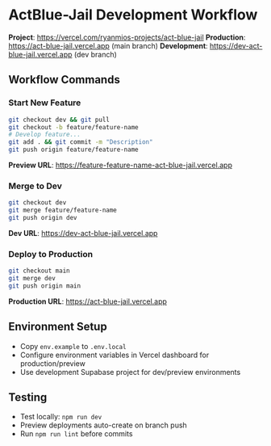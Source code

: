 # ActBlue-Jail Development Workflow

**Project**: https://vercel.com/ryanmios-projects/act-blue-jail
**Production**: https://act-blue-jail.vercel.app (main branch)
**Development**: https://dev-act-blue-jail.vercel.app (dev branch)

## Workflow Commands

### Start New Feature
```bash
git checkout dev && git pull
git checkout -b feature/feature-name
# Develop feature...
git add . && git commit -m "Description"
git push origin feature/feature-name
```
**Preview URL**: https://feature-feature-name-act-blue-jail.vercel.app

### Merge to Dev
```bash
git checkout dev
git merge feature/feature-name
git push origin dev
```
**Dev URL**: https://dev-act-blue-jail.vercel.app

### Deploy to Production
```bash
git checkout main
git merge dev
git push origin main
```
**Production URL**: https://act-blue-jail.vercel.app

## Environment Setup
- Copy `env.example` to `.env.local`
- Configure environment variables in Vercel dashboard for production/preview
- Use development Supabase project for dev/preview environments

## Testing
- Test locally: `npm run dev`
- Preview deployments auto-create on branch push
- Run `npm run lint` before commits
